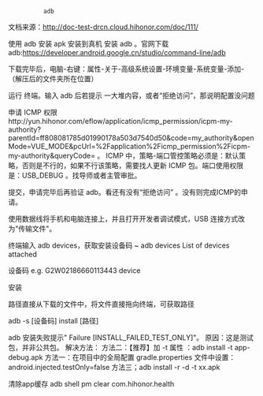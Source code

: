               adb
文档来源：http://doc-test-drcn.cloud.hihonor.com/doc/111/

使用 adb 安装 apk 安装到真机
安装 adb 。官网下载 adb:https://developer.android.google.cn/studio/command-line/adb

下载完毕后，电脑-右键：属性-关于-高级系统设置-环境变量-系统变量-添加-（解压后的文件夹所在位置）

运行 终端。输入 adb 后若提示 一大堆内容，或者“拒绝访问”，那说明配置没问题

申请 ICMP 权限http://yun.hihonor.com/eflow/application/icmp_permission/icpm-my-authority?
parentId=ff808081785d01990178a503d7540d50&code=my_authority&openMode=VUE_MODE&pcUrl=%2Fapplication%2Ficmp_permission%2Ficpm-my-authority&queryCode= 。
ICMP 中，策略-端口管控策略必须是：默认策略，否则是不行的，如果不行该策略，需要找人更新 ICMP 包。端口使用权限是：USB_DEBUG 。找导师或者主管审批。

提交，申请完毕后再验证 adb。看还有没有“拒绝访问” 。没有则完成ICMP的申请。

使用数据线将手机和电脑连接上，并且打开开发者调试模式，USB 连接方式改为"传输文件"。

终端输入 adb devices，获取安装设备码
~ adb devices
List of devices attached

设备码 e.g.
G2W02186660113443 device

安装

路径直接从下载的文件中，将文件直接拖向终端，可获取路径

adb -s [设备码] install [路径]

adb 安装失败提示" Failure [INSTALL_FAILED_TEST_ONLY]"。
原因：这是测试包，并非公共包。
解决方法：
方法二：【推荐】加 -t 属性 ：adb install -t app-debug.apk
方法一：在项目中的全局配置 gradle.properties 文件中设置：android.injected.testOnly=false
方法三；adb install -r -d -t xx.apk

清除app缓存
adb shell pm clear com.hihonor.health